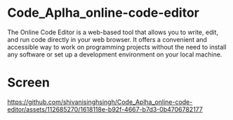 # Code_Aplha_online-code-editor
The Online Code Editor is a web-based tool that allows you to write, edit, and run code directly in your web browser. It offers a convenient and accessible way to work on programming projects without the need to install any software or set up a development environment on your local machine.
# Screen


https://github.com/shivanisinghsingh/Code_Aplha_online-code-editor/assets/112685270/1618118e-b92f-4667-b7d3-0b4706782177

